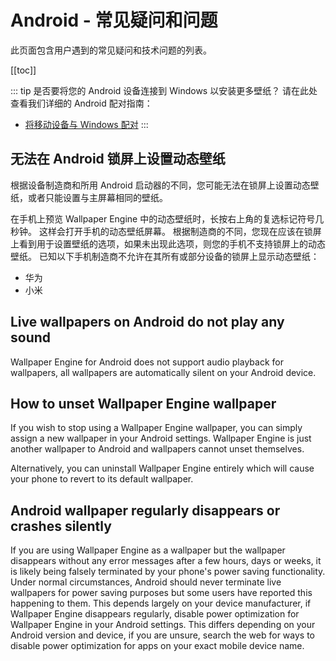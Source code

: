 # Android - 常见疑问和问题

此页面包含用户遇到的常见疑问和技术问题的列表。

[[toc]]

::: tip
是否要将您的 Android 设备连接到 Windows 以安装更多壁纸？ 请在此处查看我们详细的 Android 配对指南：

* [将移动设备与 Windows 配对](/mobile/pairing.html)
:::

## 无法在 Android 锁屏上设置动态壁纸

根据设备制造商和所用 Android 启动器的不同，您可能无法在锁屏上设置动态壁纸，或者只能设置与主屏幕相同的壁纸。

在手机上预览 Wallpaper Engine 中的动态壁纸时，长按右上角的复选标记符号几秒钟。 这样会打开手机的动态壁纸屏幕。 根据制造商的不同，您现在应该在锁屏上看到用于设置壁纸的选项，如果未出现此选项，则您的手机不支持锁屏上的动态壁纸。 已知以下手机制造商不允许在其所有或部分设备的锁屏上显示动态壁纸：

* 华为
* 小米

## Live wallpapers on Android do not play any sound

Wallpaper Engine for Android does not support audio playback for wallpapers, all wallpapers are automatically silent on your Android device.

## How to unset Wallpaper Engine wallpaper

If you wish to stop using a Wallpaper Engine wallpaper, you can simply assign a new wallpaper in your Android settings. Wallpaper Engine is just another wallpaper to Android and wallpapers cannot unset themselves.

Alternatively, you can uninstall Wallpaper Engine entirely which will cause your phone to revert to its default wallpaper.

## Android wallpaper regularly disappears or crashes silently

If you are using Wallpaper Engine as a wallpaper but the wallpaper disappears without any error messages after a few hours, days or weeks, it is likely being falsely terminated by your phone's power saving functionality. Under normal circumstances, Android should never terminate live wallpapers for power saving purposes but some users have reported this happening to them. This depends largely on your device manufacturer, if Wallpaper Engine disappears regularly, disable power optimization for Wallpaper Engine in your Android settings. This differs depending on your Android version and device, if you are unsure, search the web for ways to disable power optimization for apps on your exact mobile device name.